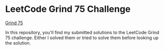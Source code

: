 # LeetCode Grind 75 Challenge
[Grind 75](https://www.techinterviewhandbook.org/grind75)

In this repository, you'll find my submitted solutions to the LeetCode Grind 75 challenge. Either I solved them or tried to solve them before looking up the solution.
